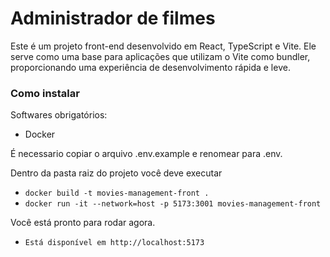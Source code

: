 # Administrador de filmes

Este é um projeto front-end desenvolvido em React, TypeScript e Vite. Ele serve como uma base para aplicações que utilizam o Vite como bundler, proporcionando uma experiência de desenvolvimento rápida e leve.

### Como instalar

Softwares obrigatórios:

- Docker

É necessario copiar o arquivo .env.example e renomear para .env.

Dentro da pasta raiz do projeto você deve executar

- `docker build -t movies-management-front .`
- `docker run -it --network=host -p 5173:3001 movies-management-front`

Você está pronto para rodar agora.

- `Está disponível em http://localhost:5173`
